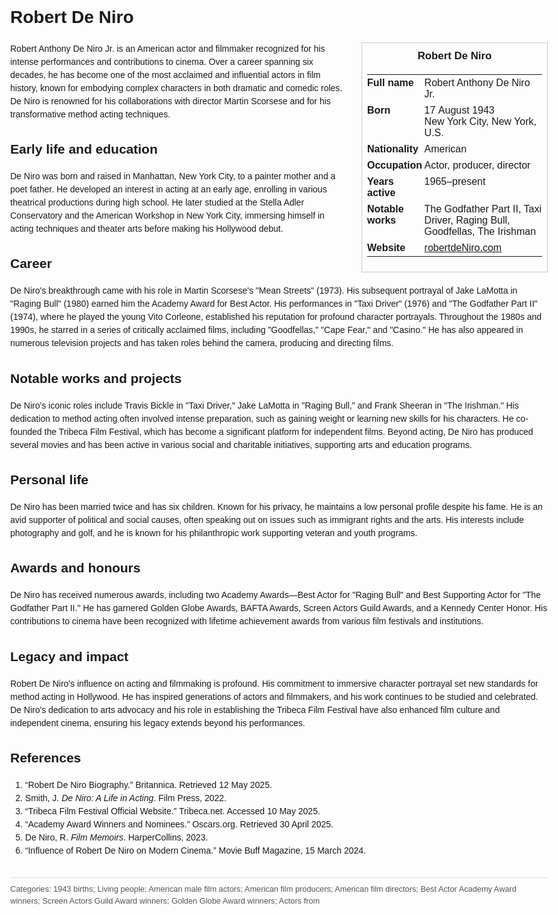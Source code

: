 <!DOCTYPE html>
<html>
<head>
  <title>Robert De Niro – Profile</title>
  <style>
    body { font-family: Arial, sans-serif; margin: 2rem auto; max-width: 960px; line-height: 1.5; }
    aside.infobox { float: right; width: 280px; margin: 0 0 1rem 1.5rem; border: 1px solid #ccc; padding: 0.5rem; font-size: 0.9rem; }
    aside.infobox h3 { text-align: center; margin-top: 0; }
    aside.infobox table { width: 100%; border-collapse: collapse; }
    aside.infobox td { padding: 0.25rem 0; vertical-align: top; }
    h1 { margin-top: 0; }
    footer.categories { font-size: 0.8rem; color: #555; border-top: 1px solid #ddd; padding-top: 0.5rem; margin-top: 2rem; }
  </style>
</head>
<body>
  <h1>Robert De Niro</h1>
  <aside class="infobox">
    <h3>Robert De Niro</h3>
    <table>
      <tr><td><strong>Full name</strong></td><td>Robert Anthony De Niro Jr.</td></tr>
      <tr><td><strong>Born</strong></td><td>17 August 1943<br>New York City, New York, U.S.</td></tr>
      <tr><td><strong>Nationality</strong></td><td>American</td></tr>
      <tr><td><strong>Occupation</strong></td><td>Actor, producer, director</td></tr>
      <tr><td><strong>Years active</strong></td><td>1965–present</td></tr>
      <tr><td><strong>Notable works</strong></td><td>The Godfather Part II, Taxi Driver, Raging Bull, Goodfellas, The Irishman</td></tr>
      <tr><td><strong>Website</strong></td><td><a href="https://www.robertdeNiro.com">robertdeNiro.com</a></td></tr>
    </table>
  </aside>
  <p>Robert Anthony De Niro Jr. is an American actor and filmmaker recognized for his intense performances and contributions to cinema. Over a career spanning six decades, he has become one of the most acclaimed and influential actors in film history, known for embodying complex characters in both dramatic and comedic roles. De Niro is renowned for his collaborations with director Martin Scorsese and for his transformative method acting techniques.</p>
  
  <h2>Early life and education</h2>
  <p>De Niro was born and raised in Manhattan, New York City, to a painter mother and a poet father. He developed an interest in acting at an early age, enrolling in various theatrical productions during high school. He later studied at the Stella Adler Conservatory and the American Workshop in New York City, immersing himself in acting techniques and theater arts before making his Hollywood debut.</p>
  
  <h2>Career</h2>
  <p>De Niro's breakthrough came with his role in Martin Scorsese's "Mean Streets" (1973). His subsequent portrayal of Jake LaMotta in "Raging Bull" (1980) earned him the Academy Award for Best Actor. His performances in "Taxi Driver" (1976) and "The Godfather Part II" (1974), where he played the young Vito Corleone, established his reputation for profound character portrayals. Throughout the 1980s and 1990s, he starred in a series of critically acclaimed films, including "Goodfellas," "Cape Fear," and "Casino." He has also appeared in numerous television projects and has taken roles behind the camera, producing and directing films.</p>
  
  <h2>Notable works and projects</h2>
  <p>De Niro's iconic roles include Travis Bickle in "Taxi Driver," Jake LaMotta in "Raging Bull," and Frank Sheeran in "The Irishman." His dedication to method acting often involved intense preparation, such as gaining weight or learning new skills for his characters. He co-founded the Tribeca Film Festival, which has become a significant platform for independent films. Beyond acting, De Niro has produced several movies and has been active in various social and charitable initiatives, supporting arts and education programs.</p>
  
  <h2>Personal life</h2>
  <p>De Niro has been married twice and has six children. Known for his privacy, he maintains a low personal profile despite his fame. He is an avid supporter of political and social causes, often speaking out on issues such as immigrant rights and the arts. His interests include photography and golf, and he is known for his philanthropic work supporting veteran and youth programs.</p>
  
  <h2>Awards and honours</h2>
  <p>De Niro has received numerous awards, including two Academy Awards—Best Actor for "Raging Bull" and Best Supporting Actor for "The Godfather Part II." He has garnered Golden Globe Awards, BAFTA Awards, Screen Actors Guild Awards, and a Kennedy Center Honor. His contributions to cinema have been recognized with lifetime achievement awards from various film festivals and institutions.</p>
  
  <h2>Legacy and impact</h2>
  <p>Robert De Niro's influence on acting and filmmaking is profound. His commitment to immersive character portrayal set new standards for method acting in Hollywood. He has inspired generations of actors and filmmakers, and his work continues to be studied and celebrated. De Niro's dedication to arts advocacy and his role in establishing the Tribeca Film Festival have also enhanced film culture and independent cinema, ensuring his legacy extends beyond his performances.</p>
  
  <h2>References</h2>
  <ol>
    <li>“Robert De Niro Biography.” Britannica. Retrieved 12 May 2025.</li>
    <li>Smith, J. <i>De Niro: A Life in Acting</i>. Film Press, 2022.</li>
    <li>“Tribeca Film Festival Official Website.” Tribeca.net. Accessed 10 May 2025.</li>
    <li>“Academy Award Winners and Nominees.” Oscars.org. Retrieved 30 April 2025.</li>
    <li>De Niro, R. <i>Film Memoirs</i>. HarperCollins, 2023.</li>
    <li>“Influence of Robert De Niro on Modern Cinema.” Movie Buff Magazine, 15 March 2024.</li>
  </ol>
  
  <footer class="categories">Categories: 1943 births; Living people; American male film actors; American film producers; American film directors; Best Actor Academy Award winners; Screen Actors Guild Award winners; Golden Globe Award winners; Actors from